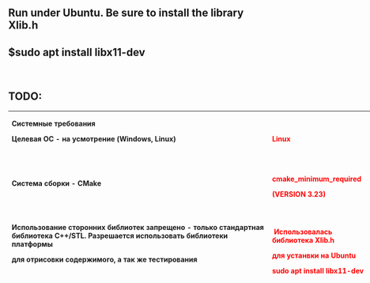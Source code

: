 <h2><strong>Run under Ubuntu. Be sure to install the library Xlib.h</strong></h2>
<h2><strong>$sudo apt install libx11-dev</strong></h2>
<p>&nbsp;</p>
<h2 id="tw-target-text" class="tw-data-text tw-text-large tw-ta" dir="ltr" data-placeholder="Translation"><strong><span class="Y2IQFc" lang="en">TODO:</span></strong></h2>
<table style="height: 374px; width: 819px;">
<tbody>
<tr>
<td style="width: 469.344px;">
<p class="p1"><strong>Системные требования</strong></p>
<p class="p1"><strong>Целевая ОС - на усмотрение (Windows, Linux)</strong></p>
<p class="p2"><strong>&nbsp;</strong></p>
</td>
<td style="width: 10px;"><strong><span style="color: #ff0000;">Linux</span></strong></td>
</tr>
<tr>
<td style="width: 469.344px;">
<p class="p2"><strong>Система сборки - CMake</strong></p>
<p class="p2"><strong>&nbsp;</strong></p>
</td>
<td style="width: 10px;">
<p class="p1"><strong><span style="color: #ff0000;">cmake_minimum_required</span></strong></p>
<p class="p1"><strong><span style="color: #ff0000;">(<span class="s1">VERSION 3.23</span>)</span></strong></p>
<strong><span style="color: #ff0000;">&nbsp;</span></strong></td>
</tr>
<tr>
<td style="width: 469.344px;">
<p class="p2"><strong>Использование сторонних библиотек запрещено - только стандартная библиотека C++/STL. Разрешается использовать библиотеки платформы</strong></p>
<p class="p2"><strong>для отрисовки содержимого, а так же тестирования</strong></p>
<p class="p2"><strong>&nbsp;</strong></p>
</td>
<td style="width: 10px;">
<p><strong><span style="color: #ff0000;">&nbsp;Использовалась библиотека Xlib.h</span></strong></p>
<p><strong><span style="color: #ff0000;">для устанвки на Ubuntu</span></strong></p>
<p><strong><span style="color: #ff0000;">sudo apt install libx11-dev</span></strong></p>
</td>
</tr>
<tr>
<td style="width: 469.344px;"><strong>&nbsp;</strong>
<p class="p1"><strong>Требования к коду</strong></p>
<p class="p2"><strong>Обязательно соблюдение <span class="s1">coding-style</span></strong></p>
<p class="p2"><strong>Использование системы контроля версий обязательно (предпочтительно - Git)</strong></p>
<p class="p2"><strong>Публикация кода должна происходить на <span class="s1">GitHub </span>репозиторий. В случае использования приватного репозитория, необходимо дополнительно</strong></p>
<p class="p2"><strong>сообщить об этом - будут выданны аккаунты, которым нужно открыть доступ на просмотр кода.</strong></p>
<p class="p2"><strong>&nbsp;</strong></p>
</td>
<td style="width: 10px;">
<p><strong>&nbsp;</strong></p>
<p><strong>&nbsp;</strong></p>
</td>
</tr>
<tr>
<td style="width: 469.344px;"><strong>&nbsp;</strong>
<p class="p1"><strong>Требования к тестированию</strong></p>
<p class="p2"><strong>Код должен быть покрыт юнит-тестами. Фреймворк для тестирования - на усмотрение, рекомендуется использовать Google Test/Mock</strong></p>
<p class="p2"><strong>&nbsp;</strong></p>
</td>
<td style="width: 10px;">
<h1><span style="color: #ff00ff;"><strong>В процессе&nbsp;</strong></span></h1>
</td>
</tr>
<tr>
<td style="width: 469.344px;"><strong>&nbsp;</strong>
<p class="p1"><strong>Функциональные требования</strong></p>
<p class="p2"><strong>При запуске приложения необходимо показывать меню с возможностью выбора действий</strong></p>
<p class="p2"><strong>&nbsp;</strong></p>
</td>
<td style="width: 10px;"><span style="color: #ff0000;"><strong>&nbsp;Выполнено</strong></span></td>
</tr>
<tr>
<td style="width: 469.344px;" colspan="2">
<pre><code>![alt text](https://github.com/C0nstanta/Breakout_game/blob/master/img/1.png?raw=true)</code></pre>
</td>
</tr>
<tr>
<td style="width: 469.344px;"><strong>&nbsp;</strong>
<p class="p2"><strong>Элементы - Новая игра, Выйти из игры (обязательно), прочие элементы меню (могут добавляться по ходу реализации нового функционала)</strong></p>
<p class="p2"><strong>Управление в игре реализовать способом ввода данных через нажатие клавиш - стрелками или клавишами WASD (W - вверх, S - вниз, A - влево, D -</strong></p>
<p class="p2"><strong>вправо)</strong></p>
<p class="p2"><strong>&nbsp;</strong></p>
</td>
<td style="width: 10px;"><span style="color: #ff0000;"><strong>&nbsp;Выполнено</strong></span></td>
</tr>
<tr>
<td style="width: 469.344px;"><strong>&nbsp;</strong>
<p class="p2"><strong>При выборе опции "Выйти из игры" приложение завершает работу</strong></p>
<p class="p2"><strong>&nbsp;</strong></p>
</td>
<td style="width: 10px;"><span style="color: #ff0000;"><strong>Выполнено&nbsp;</strong></span></td>
</tr>
<tr>
<td style="width: 469.344px;"><strong>&nbsp;</strong>
<p class="p2"><strong>При выборе "Новая игра", отрисовывается игровое поле с игровыми элементами, но игра не начинается сразу, а через 3 секунды, чтобы дать</strong></p>
<p class="p2"><strong>игроку приготовиться</strong></p>
<p class="p2"><strong>&nbsp;</strong></p>
</td>
<td style="width: 10px;"><span style="color: #ff0000;"><strong>&nbsp;Выполнено(старт после нажатия...)</strong></span></td>
</tr>
<tr>
<td style="width: 469.344px;"><strong>&nbsp;</strong>
<p class="p2"><strong>Необходимо показывать таймер с оставшимся временем до начала игры</strong></p>
<p class="p2"><strong>&nbsp;</strong></p>
</td>
<td style="width: 10px;">
<h2><strong><span style="color: #ff00ff;">Отсутствует</span>&nbsp;</strong></h2>
</td>
</tr>
<tr>
<td style="width: 469.344px;"><strong>&nbsp;</strong>
<p class="p2"><strong>На игровом поле должны присутсвовать блоки, стены поля, шарик, и платформа, а также кол-во оставшихся жизней, время с начала игры, и</strong></p>
<p class="p2"><strong>счётчик очков</strong></p>
<p class="p2"><strong>&nbsp;</strong></p>
</td>
<td style="width: 10px;"><span style="color: #ff0000;"><strong>&nbsp;Выполнено</strong></span></td>
</tr>
<tr>
<td style="width: 469.344px;"><strong>&nbsp;</strong>
<p class="p2"><strong>Расположение элементов на поле: блоки в верхней части, платформа в нижней части, стены ограничивают поле в форме прямоугольника (или</strong></p>
<p class="p2"><strong>квадрата)</strong></p>
</td>
<td style="width: 10px;"><span style="color: #ff0000;"><strong>&nbsp;Выполнено</strong></span></td>
</tr>
<tr>
<td style="width: 469.344px;" colspan="2">
<p>&nbsp;![alt text](https://github.com/C0nstanta/Breakout_game/blob/master/img/2.png?raw=true)</p>
</td>
</tr>
<tr>
<td style="width: 469.344px;">
<p class="p2"><strong>Должно присутсвовать 3 разновидности блоков - разрущающиеся при 1, 2 и 3 попаданиями по блоку соответсвенно</strong></p>
<p class="p2"><strong>&nbsp;</strong></p>
<strong>&nbsp;</strong></td>
<td style="width: 10px;"><span style="color: #ff0000;"><strong>&nbsp;Выполнено</strong></span></td>
</tr>
<tr>
<td style="width: 469.344px;"><strong>&nbsp;</strong>
<p class="p2"><strong>За разрушение разных видов блоков начисляется разное количество очков (конкретные значения на усмотрение)</strong></p>
<p class="p2"><strong>&nbsp;</strong></p>
</td>
<td style="width: 10px;"><span style="color: #ff0000;"><strong>&nbsp;Выполнено</strong></span></td>
</tr>
<tr>
<td style="width: 469.344px;"><strong>&nbsp;</strong>
<p class="p2"><strong>Разновидности блоков должны отображаться на поле по-разному</strong></p>
<p class="p2"><strong>&nbsp;</strong></p>
</td>
<td style="width: 10px;"><span style="color: #ff0000;"><strong>&nbsp;Выполнено</strong></span></td>
</tr>
<tr>
<td style="width: 469.344px;"><strong>&nbsp;</strong>
<p class="p2"><strong>При старте игры мячик начинает движение от середины поля вниз на платформу</strong></p>
<p class="p2"><strong>&nbsp;</strong></p>
</td>
<td style="width: 10px;"><span style="color: #ff0000;"><strong>&nbsp;Выполнено</strong></span></td>
</tr>
<tr>
<td style="width: 469.344px;"><strong>&nbsp;</strong>
<p class="p2"><strong>Платформа может перемещаться только вправо и влево (при нажатии соответсвующих клавиш)</strong></p>
<p class="p2"><strong>&nbsp;</strong></p>
</td>
<td style="width: 10px;"><span style="color: #ff0000;"><strong>Выполнено&nbsp;</strong></span></td>
</tr>
<tr>
<td style="width: 469.344px;">
<p class="p2"><strong>При попадании в блок мячик должен отлетать от него</strong></p>
<p class="p2"><strong>&nbsp;</strong></p>
</td>
<td style="width: 10px;"><span style="color: #ff0000;"><strong>&nbsp;Выполнено</strong></span></td>
</tr>
<tr>
<td style="width: 469.344px;"><strong>&nbsp;</strong>
<p class="p2"><strong>При попадании в платформу мячик должен отлетать от неё</strong></p>
<p class="p2"><strong>&nbsp;</strong></p>
</td>
<td style="width: 10px;"><span style="color: #ff0000;"><strong>&nbsp;Выполнено</strong></span></td>
</tr>
<tr>
<td style="width: 469.344px;"><strong>&nbsp;</strong>
<p class="p2"><strong>В начале игры у игрока должно быть 3 жизни</strong></p>
<p class="p2"><strong>&nbsp;</strong></p>
</td>
<td style="width: 10px;"><span style="color: #ff0000;"><strong>Выполнено&nbsp;</strong></span></td>
</tr>
<tr>
<td style="width: 469.344px;"><strong>&nbsp;</strong>
<p class="p2"><strong>Если мячик не был отражён платформой, игрок лишается 1 жизни. При потери всех жизней, игра заканчивается поражением (показывается</strong></p>
<p class="p2"><strong>соответсвующее сообщение с количеством набраных очков)</strong></p>
<p class="p2"><strong>&nbsp;</strong></p>
</td>
<td style="width: 10px;"><span style="color: #ff0000;"><strong>Выполнено&nbsp;</strong></span></td>
</tr>
<tr>
<td style="width: 469.344px;" colspan="2">&nbsp;
<pre>![alt text](https://github.com/C0nstanta/Breakout_game/blob/master/img/3.png?raw=true)<code></code></pre>
</td>
</tr>
<tr>
<td style="width: 469.344px;"><strong>&nbsp;</strong>
<p class="p2"><strong>Если были сбиты все блоки, игра заканчивается победой (показывается соответсвующее сообщение с количеством набраных очков)</strong></p>
<p class="p2"><strong>&nbsp;</strong></p>
</td>
<td style="width: 10px;"><span style="color: #ff0000;"><strong>&nbsp;Выполнено</strong></span></td>
</tr>
<tr>
<td style="width: 469.344px;"><strong>&nbsp;</strong>
<p class="p2"><strong>При окончании игры игроку показывается стартовое меню</strong></p>
<p class="p2"><strong>&nbsp;</strong></p>
</td>
<td style="width: 10px;"><span style="color: #ff0000;"><strong>&nbsp;Выполнено</strong></span></td>
</tr>
<tr>
<td style="width: 469.344px;"><strong>&nbsp;</strong>
<p class="p1"><strong>Необязательные функциональные требования</strong></p>
<p class="p2"><strong>&nbsp;</strong></p>
</td>
<td style="width: 10px;"><strong>&nbsp;Отсутствует</strong></td>
</tr>
<tr>
<td style="width: 469.344px;"><strong>&nbsp;</strong>
<p class="p2"><strong>Вести статистику игр - добавить пункт меню "Статистика", в котором будут отображаться дата и время игры, статус (победа или поражение) и кол-</strong></p>
<p class="p2"><strong>во набраных очков</strong></p>
<p class="p2"><strong>&nbsp;</strong></p>
</td>
<td style="width: 10px;"><strong>&nbsp;Отсутствует&nbsp;</strong></td>
</tr>
<tr>
<td style="width: 469.344px;"><strong>&nbsp;</strong>
<p class="p2"><strong>Каждая рановидность блоков отражает мяч при попадании на него по-разному</strong></p>
<p class="p2"><strong>&nbsp;</strong></p>
</td>
<td style="width: 10px;"><strong>&nbsp;&nbsp;Отсутствует</strong></td>
</tr>
<tr>
<td style="width: 469.344px;"><strong>&nbsp;</strong>
<p class="p2"><strong>Игра должна состоять из нескольких уровней, на которых случайным или специальным образом расположены блоки (количество и</strong></p>
<p class="p2"><strong>разновидность блоков также разная). При завершении уровня победой происходит переход на следующий уровень с восстановлением</strong></p>
<p class="p2"><strong>количества жизней. При поражении игра заканчивается. Количество уровней не регламентировано</strong></p>
<p class="p2"><strong>&nbsp;</strong></p>
</td>
<td style="width: 10px;"><strong>&nbsp;&nbsp;Отсутствует</strong></td>
</tr>
<tr>
<td style="width: 469.344px;">&nbsp;</td>
<td style="width: 10px;">&nbsp;</td>
</tr>
</tbody>
</table>
